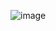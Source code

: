 ![image](https://github.com/JoseLeonardoCordeiroBahia/comportamento-de-memoria-arrays-e-listas-java/assets/63564226/d0a7af42-ad8b-40af-a85e-1fb92c2276c8)
